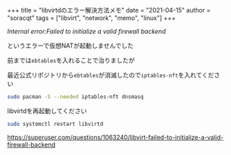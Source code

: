 +++
title = "libvirtdのエラー解決方法メモ"
date = "2021-04-15"
author = "soracqt"
tags = ["libvirt", "network", "memo", "linux"]
+++

_Internal error:Failed to initialize a valid firewall backend_

というエラーで仮想NATが起動しませんでした

前までは`ebtables`を入れることで治りましたが

最近公式リポジトリから`ebtables`が消滅したので`iptables-nft`を入れてください

```bash
sudo pacman -S --needed iptables-nft dnsmasq
```

libvirtdを再起動してください

```bash
sudo systemctl restart libvirtd
```

https://superuser.com/questions/1063240/libvirt-failed-to-initialize-a-valid-firewall-backend

